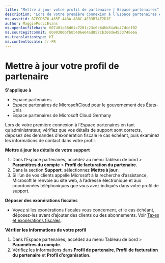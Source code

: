 ```yaml
---
title: "Mettre à jour votre profil de partenaire | Espace partenaires"
description: "Lors de votre première connexion à l’Espace partenaires en tant qu’administrateur, vérifiez que vos détails de support sont corrects, déposez des demandes d&quot;exonération fiscale le cas échéant, puis examinez les informations de contact dans votre profil."
ms.assetid: B7FCD670-465F-443A-A80C-4E83B74E2D1E
author: MaggiePucciEvans
ms.openlocfilehash: 007401c88d64c7201c23c0c64bb84a9c47dcdf92
ms.sourcegitcommit: 0b00306bfb0b406e64ad857cb360de4533740e6a
ms.translationtype: HT
ms.contentlocale: fr-FR
---
```

# <a name="update-your-partner-profile"></a>Mettre à jour votre profil de partenaire

**S'applique à**

-  Espace partenaires
-  Espace partenaires de MicrosoftCloud pour le gouvernement des États-Unis
-  Espace partenaires de Microsoft Cloud Germany

Lors de votre première connexion à l’Espace partenaires en tant qu’administrateur, vérifiez que vos détails de support sont corrects, déposez des demandes d'exonération fiscale le cas échéant, puis examinez les informations de contact dans votre profil.

**Mettre à jour les détails de votre support**

1.  Dans l’Espace partenaires, accédez au menu Tableau de bord &gt; **Paramètres du compte** &gt; **Profil de facturation du partenaire**.
2.  Dans la section **Support**, sélectionnez **Mettre à jour**.
3.  Si l’un de vos clients appelle Microsoft à la recherche d’assistance, Microsoft le renvoie au site web, à l’adresse électronique et aux coordonnées téléphoniques que vous avez indiqués dans votre profil de support.

**Déposer des exonérations fiscales**

-   Voyez si les exonérations fiscales vous concernent, et le cas échéant, déposez-les avant d’ajouter des clients ou des abonnements. Voir [Taxes et exonérations fiscales](tax-and-tax-exemptions.md).

**Vérifier les informations de votre profil**

1.  Dans l’Espace partenaires, accédez au menu Tableau de bord &gt; **Paramètres du compte**.
2.  Vérifiez les informations dans **Profil de partenaire**, **Profil de facturation du partenaire** et **Profil d’organisation**.

 

 



